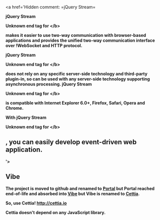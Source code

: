 <a href='Hidden comment: 
=jQuery Stream=

<b>jQuery Stream

Unknown end tag for &lt;/b&gt;

 makes it easier to use two-way communication with browser-based applications and provides the unified two-way communication interface over !WebSocket and HTTP protocol.

<b>jQuery Stream

Unknown end tag for &lt;/b&gt;

 does not rely on any specific server-side technology and third-party plugin-in, so can be used with any server-side technology supporting asynchronous processing. <b>jQuery Stream

Unknown end tag for &lt;/b&gt;

 is compatible with Internet Explorer 6.0+, Firefox, Safari, Opera and Chrome.

With <b>jQuery Stream

Unknown end tag for &lt;/b&gt;

, you can easily develop event-driven web application.<br/>
----
'></a>

## Vibe ##
The project is moved to github and renamed to [Portal](http://flowersinthesand.github.io/portal/) but Portal reached end-of-life and absorbed into [Vibe](http://vibe-project.github.io) but Vibe is renamed to [Cettia](http://cettia.io).

So, use Cettia!
http://cettia.io

Cettia doesn't depend on any JavaScript library.
